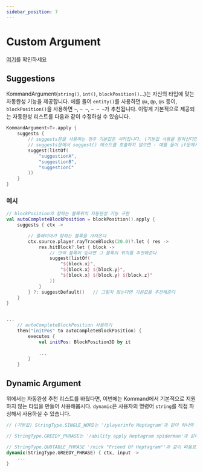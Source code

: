 ```yaml
---
sidebar_position: 7
---
```


# Custom Argument


[여기](https://github.com/monun/kommand/blob/master/kommand-plugin/src/main/kotlin/io/github/monun/kommand/plugin/KommandPlugin.kt)를 확인하세요

## Suggestions
KommandArgument(`string()`, `int()`, `blockPosition()`...)는 자신의 타입에 맞는 자동완성 기능을 제공합니다. 에를 들어 `entity()`를 사용하면 `@a`, `@p`, `@s` 등이, `blockPosition()`을 사용하면 `~`, `~ ~`, `~ ~ ~`가 추천됩니다. 이렇게 기본적으로 제공되는 자동완성 리스트를 다음과 같이 수정하실 수 있습니다.
```kotlin
KommandArgument<T>.apply {
    suggests {
        // suggests문을 사용하는 경우 기본값은 사라집니다. (기본값 사용을 원하신다면 suggestDefault()를 호출하세요)
        // suggests문에서 suggest() 메소드를 호출하지 않으면 - 예를 들어 if문에서만 suggests를 호출하는 경우 - 아무것도 추천되지 않습니다.
        suggest(listOf(
            "suggestionA",
            "suggestionB",
            "suggestionC"
        ))
    }
}
```

### 예시
```kotlin
// blockPosition의 향하는 블록위치 자동완성 기능 구현
val autoCompleteBlockPosition = blockPosition().apply {
    suggests { ctx ->

        // 플레이어가 향하는 블록을 가져온다
        ctx.source.player.rayTraceBlocks(20.0)?.let { res ->
            res.hitBlock?.let { block ->
                // 만약 블록이 있다면 그 블록의 위치를 추천해준다
                suggest(listOf(
                    "${block.x}",
                    "${block.x} ${block.y}",
                    "${block.x} ${block.y} ${block.z}"
                ))
            }
        } ?: suggestDefault()   // 그렇지 않는다면 기본값을 추천해준다
    }
}


...
    // autoCompleteBlockPosition 사용하기
    then("initPos" to autoCompleteBlockPosition) {
        executes {
            val initPos: BlockPosition3D by it
            
            ...
        }
    }
```

## Dynamic Argument
위에서는 자동완성 추천 리스트를 바꿨다면, 이번에는 Kommand에서 기본적으로 지원하지 않는 타입을 만들어 사용해봅시다. `dynamic`은 사용자의 명령어 `string`를 직접 파싱해서 사용하실 수 있습니다. 
```kotlin
// (기본값) StringType.SINGLE_WORD는 '/playerinfo Heptagram'과 같이 하나의 argument를 사용하실 수 있고, 이 같은 경우, `input`인수는 'Heptagram'를 반환합니다. 

// StringType.GREEDY_PHRASE는 '/ability apply Heptagram spiderman'과 같이 여러개의 argument를 사용하실 수 있고, 이 같은 경우, `input`인수는 'apply Heptagram spiderman'를 반환합니다. 

// StringType.QUOTABLE_PHRASE '/nick "Friend Of Heptagram"'과 같이 따옴표로 둘러쌓인 하나의 argument를 사용하실 수 있고, 이 같은 경우, `input`인수는 'Friend Of Heptagram'을 반환합니다. 
dynamic(StringType.GREEDY_PHRASE) { ctx, input ->
    ...
}
```
